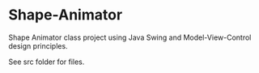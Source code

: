 # Shape-Animator

Shape Animator class project using Java Swing and Model-View-Control design principles.

See src folder for files.
